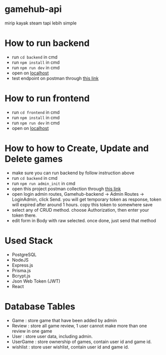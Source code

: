 # gamehub-api
mirip kayak steam tapi lebih simple

# How to run backend
- run `cd backend` in cmd
- run `npm install` in cmd
- run `npm run dev` in cmd
- open on [localhost](https://localhost:3000)
- test endpoint on postman through [this link](https://www.postman.com/science-geoscientist-54377924/workspace/gamehub-web-app/collection/24096909-d1337b7b-0e1b-422e-b4fd-207d34c10a40?action=share&creator=24096909) 

# How to run frontend
- run `cd frontend` in cmd
- run `npm install` in cmd
- run `npm run dev` in cmd
- open on [localhost](https://localhost:4000)

# How to how to Create, Update and Delete games
- make sure you can run backend by follow instruction above
- run `cd backend` in cmd
- run `npm run admin_init` in cmd
- open this project postman collection through [this link](https://www.postman.com/science-geoscientist-54377924/workspace/gamehub-web-app/collection/24096909-d1337b7b-0e1b-422e-b4fd-207d34c10a40?action=share&creator=24096909)
- open login admin routes, Gamehub-backend -> Admin Routes -> LoginAdmin, click Send. you will get temporary token as response, token will expired after around 1 hours. copy this token to somewhere save
- select any of CRUD method. choose Authorization, then enter your token there.
- edit form in Body with raw selected. once done, just send that method

# Used Stack
- PostgreSQL
- NodeJS
- Express.js
- Prisma.js
- Bcrypt.js
- Json Web Token (JWT)
- React

# Database Tables
- Game : store game that have been added by admin
- Review : store all game review, 1 user cannot make more than one review in one game
- User : store user data, including admin.
- UserGame : store ownership of games, contain user id and game id.
- wishlist : store user wishlist, contain user id and game id.

